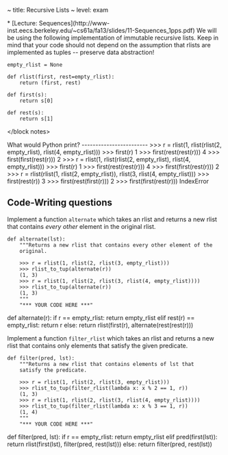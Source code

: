 ~ title: Recursive Lists
~ level: exam

<block references>
* [Lecture: Sequences](http://www-inst.eecs.berkeley.edu/~cs61a/fa13/slides/11-Sequences_1pps.pdf)
</block references>

<block notes>
We will be using the following implementation of immutable recursive
lists. Keep in mind that your code should not depend on the assumption
that rlists are implemented as tuples -- preserve data abstraction!

    empty_rlist = None

    def rlist(first, rest=empty_rlist):
        return (first, rest)

    def first(s):
        return s[0]

    def rest(s):
        return s[1]
</block notes>

<block contents>
What would Python print?
------------------------

<question>

<prompt>
    >>> r = rlist(1, rlist(rlist(2, empty_rlist), rlist(4, empty_rlist)))
    >>> first(r)
    1
    >>> first(rest(rest(r)))
    4
    >>> first(first(rest(r)))
    2
</prompt>

<question>

<prompt>
    >>> r = rlist(1, rlist(rlist(2, empty_rlist), rlist(4, empty_rlist)))
    >>> first(r)
    1
    >>> first(rest(rest(r)))
    4
    >>> first(first(rest(r)))
    2
</prompt>

<question>

<prompt>
    >>> r = rlist(rlist(1, rlist(2, empty_rlist)), rlist(3, rlist(4, empty_rlist)))
    >>> first(rest(r))
    3
    >>> first(rest(first(r)))
    2
    >>> first(first(rest(r)))
    IndexError
</prompt>

Code-Writing questions
----------------------

<question>

Implement a function `alternate` which takes an rlist and returns a new
rlist that contains *every other* element in the original rlist.

    def alternate(lst):
        """Returns a new rlist that contains every other element of the
        original.

        >>> r = rlist(1, rlist(2, rlist(3, empty_rlist)))
        >>> rlist_to_tup(alternate(r))
        (1, 3)
        >>> r = rlist(1, rlist(2, rlist(3, rlist(4, empty_rlist))))
        >>> rlist_to_tup(alternate(r))
        (1, 3)
        """
        "*** YOUR CODE HERE ***"

<solution>
    def alternate(r):
        if r == empty_rlist:
            return empty_rlist
        elif rest(r) == empty_rlist:
            return r
        else:
            return rlist(first(r), alternate(rest(rest(r)))
</solution>

<question>

Implement a function `filter_rlist` which takes an rlist and returns a
new rlist that contains only elements that satisfy the given predicate.

    def filter(pred, lst):
        """Returns a new rlist that contains elements of lst that
        satisfy the predicate.

        >>> r = rlist(1, rlist(2, rlist(3, empty_rlist)))
        >>> rlist_to_tup(filter_rlist(lambda x: x % 2 == 1, r))
        (1, 3)
        >>> r = rlist(1, rlist(2, rlist(3, rlist(4, empty_rlist))))
        >>> rlist_to_tup(filter_rlist(lambda x: x % 3 == 1, r))
        (1, 4)
        """
        "*** YOUR CODE HERE ***"

<solution>
    def filter(pred, lst):
        if r == empty_rlist:
            return empty_rlist
        elif pred(first(lst)):
            return rlist(first(lst), filter(pred, rest(lst)))
        else:
            return filter(pred, rest(lst))
</solution>
</block contents>
